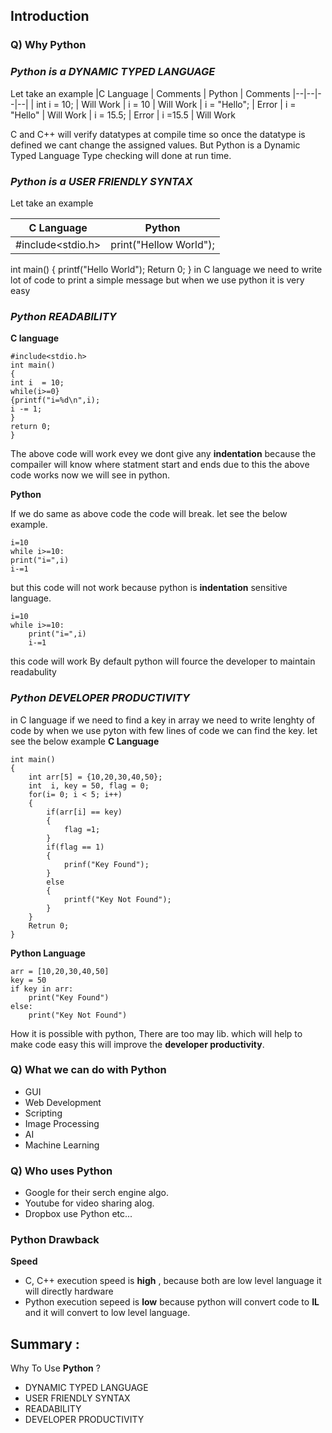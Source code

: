 ## Introduction 

### **Q) Why Python**

### *Python is a **DYNAMIC TYPED LANGUAGE***

Let take an example 
|C Language | Comments | Python | Comments
|--|--|--|--|
| int i = 10; | Will Work | i = 10 | Will Work
| i = "Hello"; | Error | i = "Hello" | Will Work 
| i = 15.5;  | Error |  i =15.5 | Will Work

C and  C++ will verify datatypes at compile time so once the datatype is defined we cant change the assigned values.
But Python is a Dynamic Typed Language Type checking will done at run time.

### *Python is a **USER FRIENDLY SYNTAX***

Let take an example 

| C Language | Python |
|-- |--|
|#include<stdio.h>|  print("Hellow World"); |
int main()
{
	printf("Hello World");
	Return 0;
} 
in C language we need to write lot of code to print a simple message but when we use python it is very easy 

### *Python **READABILITY***

**C language** 

    #include<stdio.h>    
    int main()
    {
    int i  = 10;
    while(i>=0}
    {printf("i=%d\n",i);
    i -= 1;
    }
    return 0;
    }
The above code will work evey we dont give any **indentation** because the compailer will know where statment start and ends due to this the above code works 
now we will see in python.

**Python** 

If we do same as above code the code will break. let see the below example.

    i=10
    while i>=10:
    print("i=",i)
    i-=1
but this code will not work because python is **indentation** sensitive   language.

    i=10
    while i>=10:
        print("i=",i)
        i-=1
this code will work By default python will fource the developer to maintain readabulity 


### *Python **DEVELOPER PRODUCTIVITY***

in C language if we need to find  a key in array we need to write lenghty of code by when we use pyton with few lines of code we can find the key. let see the below example 
**C Language** 

    int main()
    {
	    int arr[5] = {10,20,30,40,50};
	    int  i, key = 50, flag = 0;
	    for(i= 0; i < 5; i++)
	    {
		    if(arr[i] == key)
		    {
			    flag =1;
			}
			if(flag == 1)
			{
				prinf("Key Found");
			}
			else
			{
				printf("Key Not Found");
			}
		}
		Retrun 0;
    }
    
**Python Language**

    arr = [10,20,30,40,50]
    key = 50
    if key in arr:
	    print("Key Found")
	else: 
		print("Key Not Found")

How it is possible with python, There are too may lib. which will help to make code easy
this will improve the **developer productivity**.

### **Q) What we can do with Python**

 - GUI
 - Web Development
 - Scripting
 - Image Processing
 - AI
 - Machine Learning 

### **Q) Who uses Python**

 - Google for their serch engine algo.
 - Youtube for video sharing alog.
 - Dropbox use Python 
etc...

### Python Drawback
**Speed** 
 - C, C++ execution speed is **high** , because both are low level language it will directly hardware 
 - Python execution sepeed is **low** because python will convert code to **IL** and it will convert to low level language.


## **Summary :**
Why To Use **Python** ? 
 - DYNAMIC TYPED LANGUAGE
 - USER FRIENDLY SYNTAX
 - READABILITY
 - DEVELOPER PRODUCTIVITY

